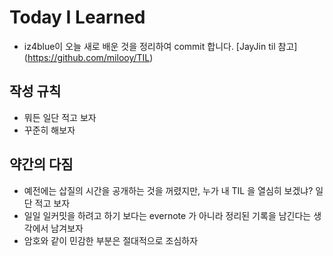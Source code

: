 # Today I Learned
- iz4blue이 오늘 새로 배운 것을 정리하여 commit 합니다.
[JayJin til 참고] (https://github.com/milooy/TIL)

## 작성 규칙
- 뭐든 일단 적고 보자
- 꾸준히 해보자

## 약간의 다짐
- 예전에는 삽질의 시간을 공개하는 것을 꺼렸지만, 누가 내 TIL 을 열심히 보겠냐? 일단 적고 보자
- 일일 일커밋을 하려고 하기 보다는 evernote 가 아니라 정리된 기록을 남긴다는 생각에서 남겨보자
- 암호와 같이 민감한 부분은 절대적으로 조심하자
